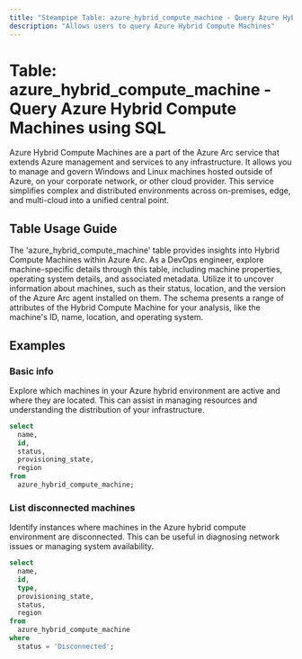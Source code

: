 ```yaml
---
title: "Steampipe Table: azure_hybrid_compute_machine - Query Azure Hybrid Compute Machines using SQL"
description: "Allows users to query Azure Hybrid Compute Machines"
---
```


# Table: azure_hybrid_compute_machine - Query Azure Hybrid Compute Machines using SQL

Azure Hybrid Compute Machines are a part of the Azure Arc service that extends Azure management and services to any infrastructure. It allows you to manage and govern Windows and Linux machines hosted outside of Azure, on your corporate network, or other cloud provider. This service simplifies complex and distributed environments across on-premises, edge, and multi-cloud into a unified central point.

## Table Usage Guide

The 'azure_hybrid_compute_machine' table provides insights into Hybrid Compute Machines within Azure Arc. As a DevOps engineer, explore machine-specific details through this table, including machine properties, operating system details, and associated metadata. Utilize it to uncover information about machines, such as their status, location, and the version of the Azure Arc agent installed on them. The schema presents a range of attributes of the Hybrid Compute Machine for your analysis, like the machine's ID, name, location, and operating system.

## Examples

### Basic info
Explore which machines in your Azure hybrid environment are active and where they are located. This can assist in managing resources and understanding the distribution of your infrastructure.

```sql
select
  name,
  id,
  status,
  provisioning_state,
  region
from
  azure_hybrid_compute_machine;
```

### List disconnected machines
Identify instances where machines in the Azure hybrid compute environment are disconnected. This can be useful in diagnosing network issues or managing system availability.

```sql
select
  name,
  id,
  type,
  provisioning_state,
  status,
  region
from
  azure_hybrid_compute_machine
where
  status = 'Disconnected';
```
